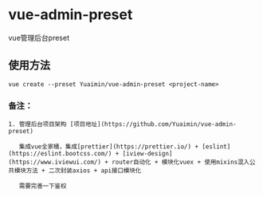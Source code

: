 # vue-admin-preset
vue管理后台preset

## 使用方法
```
vue create --preset Yuaimin/vue-admin-preset <project-name>
```
### 备注：
```
1. 管理后台项目架构 [项目地址](https://github.com/Yuaimin/vue-admin-preset) 

   集成vue全家桶，集成[prettier](https://prettier.io/) + [eslint](https://eslint.bootcss.com/) + [iview-design](https://www.iviewui.com/) + router自动化 + 模块化vuex + 使用mixins混入公共模块方法 + 二次封装axios + api接口模块化

   需要完善一下鉴权
